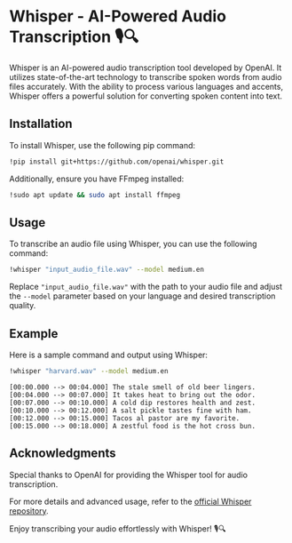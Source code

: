 # Whisper - AI-Powered Audio Transcription 🎙️🔍

Whisper is an AI-powered audio transcription tool developed by OpenAI. It utilizes state-of-the-art technology to transcribe spoken words from audio files accurately. With the ability to process various languages and accents, Whisper offers a powerful solution for converting spoken content into text.

## Installation

To install Whisper, use the following pip command:

```bash
!pip install git+https://github.com/openai/whisper.git
```

Additionally, ensure you have FFmpeg installed:

```bash
!sudo apt update && sudo apt install ffmpeg
```

## Usage

To transcribe an audio file using Whisper, you can use the following command:

```bash
!whisper "input_audio_file.wav" --model medium.en
```

Replace `"input_audio_file.wav"` with the path to your audio file and adjust the `--model` parameter based on your language and desired transcription quality.

## Example

Here is a sample command and output using Whisper:

```bash
!whisper "harvard.wav" --model medium.en
```

```
[00:00.000 --> 00:04.000] The stale smell of old beer lingers.
[00:04.000 --> 00:07.000] It takes heat to bring out the odor.
[00:07.000 --> 00:10.000] A cold dip restores health and zest.
[00:10.000 --> 00:12.000] A salt pickle tastes fine with ham.
[00:12.000 --> 00:15.000] Tacos al pastor are my favorite.
[00:15.000 --> 00:18.000] A zestful food is the hot cross bun.
```

## Acknowledgments

Special thanks to OpenAI for providing the Whisper tool for audio transcription.

For more details and advanced usage, refer to the [official Whisper repository](https://github.com/openai/whisper).

Enjoy transcribing your audio effortlessly with Whisper! 🎙️🔍
